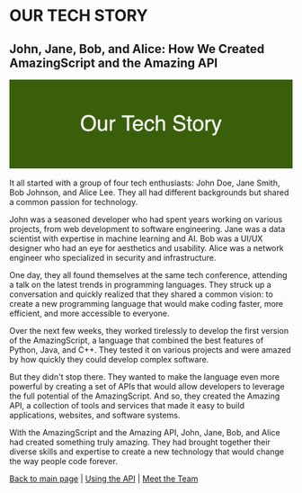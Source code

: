 # OUR TECH STORY

## John, Jane, Bob, and Alice: How We Created AmazingScript and the Amazing API

![our-tech-story](images/dummy_1600x500_ffffff_3A5F0B_our-tech-story.png)

It all started with a group of four tech enthusiasts: John Doe, Jane Smith, Bob Johnson, and Alice Lee. They all had different backgrounds but shared a common passion for technology.

John was a seasoned developer who had spent years working on various projects, from web development to software engineering. Jane was a data scientist with expertise in machine learning and AI. Bob was a UI/UX designer who had an eye for aesthetics and usability. Alice was a network engineer who specialized in security and infrastructure.

One day, they all found themselves at the same tech conference, attending a talk on the latest trends in programming languages. They struck up a conversation and quickly realized that they shared a common vision: to create a new programming language that would make coding faster, more efficient, and more accessible to everyone.

Over the next few weeks, they worked tirelessly to develop the first version of the AmazingScript, a language that combined the best features of Python, Java, and C++. They tested it on various projects and were amazed by how quickly they could develop complex software.

But they didn't stop there. They wanted to make the language even more powerful by creating a set of APIs that would allow developers to leverage the full potential of the AmazingScript. And so, they created the Amazing API, a collection of tools and services that made it easy to build applications, websites, and software systems.

With the AmazingScript and the Amazing API, John, Jane, Bob, and Alice had created something truly amazing. They had brought together their diverse skills and expertise to create a new technology that would change the way people code forever.

[Back to main page](/) | [Using the API](USING_THE_API.md) | [Meet the Team](MEET_THE_TEAM.md)
